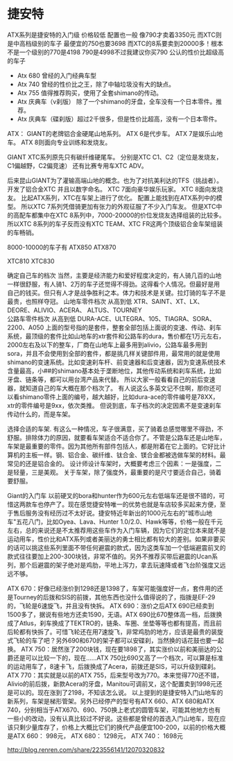 # 捷安特

<!--
create time: 2015-09-06 22:53:33
Author: amoblin

This file is created by Marboo<http://marboo.io> template file $MARBOO_HOME/.media/starts/default.md
本文件由 Marboo<http://marboo.io> 模板文件 $MARBOO_HOME/.media/starts/default.md 创建
-->

ATX系列是捷安特的入门级 价格较低 配置也一般 像790才卖着3350元 而XTC则是中高档级别的车子 最便宜的750也要3698 而XTC的8系要卖到20000多！根本不是一个级别的770是4198 790是4998不过我建议你买790 公认的性价比超级高的车子

- Atx 680  曾经的入门经典车型 
- Atx 740  曾经的性价比之王，除了中轴垃圾没有大的缺点。 
- Atx 755  值得推荐购买，使用了全套shimano的传动。 
- Atx 庆典车（v刹版） 除了一个shimano的牙盘，全车没有一个日本零件。推荐。 
- Atx 庆典车（碟刹版）超过2千很多，但是性价比超高，没有一个日本零件。 

ATX： GIANT的老牌铝合金硬尾山地系列。
ATX 6是代步车。
ATX 7是娱乐山地车。
ATX 8则面向专业训练和发烧友。
 
GIANT XTC系列原先只有碳纤维硬尾车。
分别是XTC C1、C2（定位是发烧友，C1偏越野，C2偏竞速）
还有比赛专用车XTC ADV。
 
后来昆山GIANT为了灌输高端山地的概念。也为了对抗美利达的TFS（挑战者）。
开发了铝合金XTC
并且以数字命名。
XTC 7面向豪华娱乐玩家。
XTC 8面向发烧友。
比起ATX系列，XTC在车架上进行了优化。
配置上能找到在ATX系列中的模型。
所以XTC 7系列凭借骑更加有张力的外观征服了不少入门车友。
但是XTC中的高配车都集中在XTC 8系列中，7000-20000的价位发烧友选择组装的比较多。
所以XTC 8系列的车子反而没有XTC TEAM、XTC FR这两个顶级铝合金车架组装的车畅销。
 
8000-10000的车子有
ATX850
ATX870
 
XTC810
XTC830



确定自己车的档次 
当然，主要是经济能力和爱好程度决定的，有人骑几百的山地一样很舒服，有人骑1、2万的车子还觉得不得劲。这得看个人情况。但最好是用自己的钱买。但只有人才是战争胜利之本。体力和技术是关键。拉灯骑的车子不是最贵，也照样夺冠。 
山地车零件档次 从高到低 XTR、SAINT、XT、LX、DEORE、ALIVIO、ACERA、 ALTUS、TOURNEY  
公路车零件档次 从高到低 DURA-ACE、ULTEGRA、105、TIAGRA、SORA、2200、A050 
上面的型号指的是套件，整套全部包括上面说的变速、传动、刹车系统，最顶级的套件比如山地车的xtr套件和公路车的dura，售价都在1万元左右，2000左右及以下的整车，厂商在山地车上最多用到alivio，公路车最多用到sora，并且不会使用到全部的套件，都是挑几样关键部件用，最常用的就是使用shimano的变速系统。比如变速刹车杆、前变速器和后变速器，因为变速系统技术含量最高，小##的shimano基本处于垄断地位，其他传动系统和刹车系统，比如牙盘、链条等，都可以用台湾产品来代替。 
所以大家一般看看自己的前后变速器，就知道自己的车大概在那个档次了。 有人说这么多英文记不住啊，那你还可以看shimano零件上面的编号，越大越好，比如dura-ace的零件编号是78XX，xtr的零件编号是9xx，依次类推。 
但说到底，车子档次的决定因素不是变速刹车传动什么的，而是车架。
 
选择合适的车架. 
有这么一种情况，车子很满意，买了骑着总感觉哪里不得劲，不舒服。排除体力的原因，就要看车架适合不适合你了。不管是公路车还是山地车，车架是最重要的零件。因为其他所有部件包括人，都是附着在它上面的。它好比计算机的主板一样。钢、铝合金、碳纤维、钛合金、镁合金都被选做车架的材料。最常见的还是铝合金的。 
设计师设计车架时，大概要考虑三个因素：一是强度，二是轻量，三是美观。 
关于车架，除了强度外，最重要的是尺寸要适合自己，骑着要舒服。
 
Giant的入门车 以前硬叉的bora和hunter作为600元左右低端车还是很不错的，可惜这两款车也停产了。现在感觉捷安特唯一的优势也就是车店较多买起来方便，至于售后服务没有经历过不太好说。捷安特近年新出的1000元左右的"城市山地车"五花八门，比如Oyea、Lava、Hunter 1.0/2.0、Hawk等等，价格一般在千元左右，总的来说还是不太推荐用这些车作为入门车辆，因为它们的定位本来就不是运动用车，性价比和ATX系列或者美丽达的勇士相比都有较大的差别。如果非要买的话可以挑这些系列里面不带任何避震的款式，因为这类车加一个低端避震前叉的款式往往要加上200-300块钱，非常不值的。另外不推荐买带后避震的Ucan系列，那个后避震的架子绝对是鸡肋，平地上泻力，拿去玩速降或者飞台阶强度又远远不够。
 
ATX 670：好像已经涨价到1298还是1398了，车架可能强度好一点，套件用的还是Tourney的后拨和SIS的前拨，其他东西也没什么值得说的了，指拨是EF-29的，飞轮是6速旋飞，并且没有快拆。 
ATX 690：涨价之后ATX 690已经卖到1500多了，据说有些地方还卖1590，无语。ATX 690比670整体高一档，后拨换成了Atlus，刹车换成了TEKTRO的，链条、车圈、坐垫等等也都有提高，而且前后轮都有快拆了。可惜飞轮还在用7速旋飞，非常鸡肋的地方，应该是最贵的装旋式飞轮的车了吧？另外690和670的架子都可以安碟刹，当然换的话花鼓也要一起换。 
ATX 750：居然涨了200块钱，现在要1898了，其实涨价以前和美丽达的公爵还是可以比较一下的，现在……ATX 750比690又高了一个档次，可以算是标准的运动用车了，8速卡飞，后拨换成了Acera，前拨还是SIS，可以升级到碟刹。ATX 770：其实就是以前的ATX 755，后来型号改为770。本来觉得770还不错，Alivio的前后拨，新款Acera的牙盘，Manitou可调前叉，这个配置卖到1998元还是可以的。现在涨到了2198，不知该怎么说。 
以上提到的是捷安特入门山地车的新系列，车架是梯形管架。另外已经停产的型号有ATX 660、ATX 680和ATX 740，分别相当于ATX670、690、750换上老式的圆管车架，可能其他地方也有一些小的改动，没有认真比较过不好说。这些都是曾经的首选入门山地车，现在应该只剩少量库存了，价格上大概比它们的换代产品便宜100-200，以前的价格大概是ATX 660： 998元， ATX 680： 1298元， ATX 740： 1698元
 

http://blog.renren.com/share/223556141/12070320832

